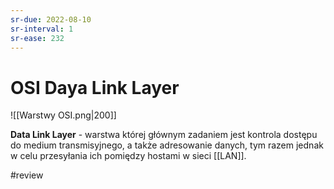 ```yaml
---
sr-due: 2022-08-10
sr-interval: 1
sr-ease: 232
---
```


# OSI Daya Link Layer
![[Warstwy OSI.png|200]]

**Data Link Layer** - warstwa której głównym zadaniem jest kontrola dostępu do medium transmisyjnego, a także adresowanie danych, tym razem jednak w celu przesyłania ich pomiędzy hostami w sieci [[LAN]].

#review